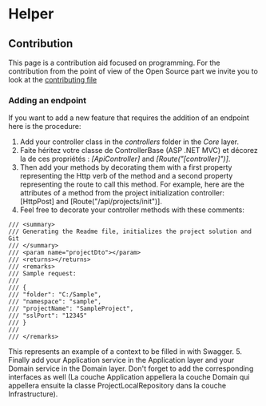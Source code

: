 # Helper

## Contribution
This page is a contribution aid focused on programming. For the contribution from the point of view of the Open Source part we invite you to look at the [contributing file](https://github.com/jhipster/jhipster-dotnet/blob/main/CONTRIBUTING.md)

### Adding an endpoint
If you want to add a new feature that requires the addition of an endpoint here is the procedure: 

1. Add your controller class in the *controllers* folder in the *Core* layer.
2. Faite héritez votre classe de ControllerBase (ASP .NET MVC) et décorez la de ces propriétés : *[ApiController]* and *[Route("[controller]")]*.
3. Then add your methods by decorating them with a first property representing the Http verb of the method and a second property representing the route to call this method. 
For example, here are the attributes of a method from the project initialization controller: [HttpPost] and [Route("/api/projects/init")].
4. Feel free to decorate your controller methods with these comments:
```
/// <summary>
/// Generating the Readme file, initializes the project solution and Git
/// </summary>
/// <param name="projectDto"></param>
/// <returns></returns>
/// <remarks>
/// Sample request:
///
/// {
/// "folder": "C:/Sample",
/// "namespace": "sample",
/// "projectName": "SampleProject",
/// "sslPort": "12345"
/// }
///
/// </remarks> 
```
This represents an example of a context to be filled in with Swagger.
5. Finally add your Application service in the Application layer and your Domain service in the Domain layer. Don't forget to add the corresponding interfaces as well (La couche Application appellera la couche Domain qui appellera ensuite la classe ProjectLocalRepository dans la couche Infrastructure).